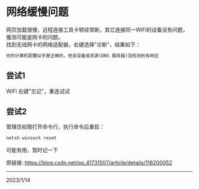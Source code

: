 # 网络缓慢问题

网页加载很慢，远程连接工具卡顿经常断，其它连接同一WiFi的设备没有问题，推测可能是网卡的问题。  
找到无线网卡的网络适配器，右键选择"诊断"，结果如下：  
```r
你的计算机配置似乎是正确的，但该设备或资源(DNS 服务器)没检测到有响应
```

## 尝试1
WiFi 右键"忘记"，重连试试  

## 尝试2
管理员权限打开命令行，执行命令后重启：  
```r
netsh winsock reset
```

可能有用，暂时记一下  

原链接: https://blog.csdn.net/qq_41731507/article/details/116200052  


---
2023/1/14  
